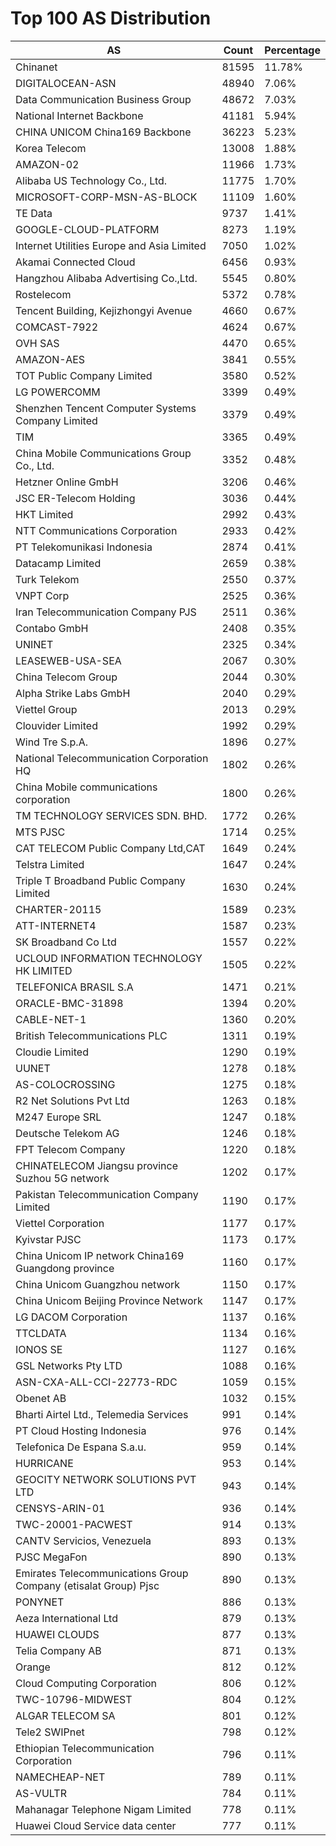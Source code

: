 # Top 100 AS Distribution
| AS | Count | Percentage |
|----|----|----|
| Chinanet | 81595 | 11.78% |
| DIGITALOCEAN-ASN | 48940 | 7.06% |
| Data Communication Business Group | 48672 | 7.03% |
| National Internet Backbone | 41181 | 5.94% |
| CHINA UNICOM China169 Backbone | 36223 | 5.23% |
| Korea Telecom | 13008 | 1.88% |
| AMAZON-02 | 11966 | 1.73% |
| Alibaba US Technology Co., Ltd. | 11775 | 1.70% |
| MICROSOFT-CORP-MSN-AS-BLOCK | 11109 | 1.60% |
| TE Data | 9737 | 1.41% |
| GOOGLE-CLOUD-PLATFORM | 8273 | 1.19% |
| Internet Utilities Europe and Asia Limited | 7050 | 1.02% |
| Akamai Connected Cloud | 6456 | 0.93% |
| Hangzhou Alibaba Advertising Co.,Ltd. | 5545 | 0.80% |
| Rostelecom | 5372 | 0.78% |
| Tencent Building, Kejizhongyi Avenue | 4660 | 0.67% |
| COMCAST-7922 | 4624 | 0.67% |
| OVH SAS | 4470 | 0.65% |
| AMAZON-AES | 3841 | 0.55% |
| TOT Public Company Limited | 3580 | 0.52% |
| LG POWERCOMM | 3399 | 0.49% |
| Shenzhen Tencent Computer Systems Company Limited | 3379 | 0.49% |
| TIM | 3365 | 0.49% |
| China Mobile Communications Group Co., Ltd. | 3352 | 0.48% |
| Hetzner Online GmbH | 3206 | 0.46% |
| JSC ER-Telecom Holding | 3036 | 0.44% |
| HKT Limited | 2992 | 0.43% |
| NTT Communications Corporation | 2933 | 0.42% |
| PT Telekomunikasi Indonesia | 2874 | 0.41% |
| Datacamp Limited | 2659 | 0.38% |
| Turk Telekom | 2550 | 0.37% |
| VNPT Corp | 2525 | 0.36% |
| Iran Telecommunication Company PJS | 2511 | 0.36% |
| Contabo GmbH | 2408 | 0.35% |
| UNINET | 2325 | 0.34% |
| LEASEWEB-USA-SEA | 2067 | 0.30% |
| China Telecom Group | 2044 | 0.30% |
| Alpha Strike Labs GmbH | 2040 | 0.29% |
| Viettel Group | 2013 | 0.29% |
| Clouvider Limited | 1992 | 0.29% |
| Wind Tre S.p.A. | 1896 | 0.27% |
| National Telecommunication Corporation HQ | 1802 | 0.26% |
| China Mobile communications corporation | 1800 | 0.26% |
| TM TECHNOLOGY SERVICES SDN. BHD. | 1772 | 0.26% |
| MTS PJSC | 1714 | 0.25% |
| CAT TELECOM Public Company Ltd,CAT | 1649 | 0.24% |
| Telstra Limited | 1647 | 0.24% |
| Triple T Broadband Public Company Limited | 1630 | 0.24% |
| CHARTER-20115 | 1589 | 0.23% |
| ATT-INTERNET4 | 1587 | 0.23% |
| SK Broadband Co Ltd | 1557 | 0.22% |
| UCLOUD INFORMATION TECHNOLOGY HK LIMITED | 1505 | 0.22% |
| TELEFONICA BRASIL S.A | 1471 | 0.21% |
| ORACLE-BMC-31898 | 1394 | 0.20% |
| CABLE-NET-1 | 1360 | 0.20% |
| British Telecommunications PLC | 1311 | 0.19% |
| Cloudie Limited | 1290 | 0.19% |
| UUNET | 1278 | 0.18% |
| AS-COLOCROSSING | 1275 | 0.18% |
| R2 Net Solutions Pvt Ltd | 1263 | 0.18% |
| M247 Europe SRL | 1247 | 0.18% |
| Deutsche Telekom AG | 1246 | 0.18% |
| FPT Telecom Company | 1220 | 0.18% |
| CHINATELECOM Jiangsu province Suzhou 5G network | 1202 | 0.17% |
| Pakistan Telecommunication Company Limited | 1190 | 0.17% |
| Viettel Corporation | 1177 | 0.17% |
| Kyivstar PJSC | 1173 | 0.17% |
| China Unicom IP network China169 Guangdong province | 1160 | 0.17% |
| China Unicom Guangzhou network | 1150 | 0.17% |
| China Unicom Beijing Province Network | 1147 | 0.17% |
| LG DACOM Corporation | 1137 | 0.16% |
| TTCLDATA | 1134 | 0.16% |
| IONOS SE | 1127 | 0.16% |
| GSL Networks Pty LTD | 1088 | 0.16% |
| ASN-CXA-ALL-CCI-22773-RDC | 1059 | 0.15% |
| Obenet AB | 1032 | 0.15% |
| Bharti Airtel Ltd., Telemedia Services | 991 | 0.14% |
| PT Cloud Hosting Indonesia | 976 | 0.14% |
| Telefonica De Espana S.a.u. | 959 | 0.14% |
| HURRICANE | 953 | 0.14% |
| GEOCITY NETWORK SOLUTIONS PVT LTD | 943 | 0.14% |
| CENSYS-ARIN-01 | 936 | 0.14% |
| TWC-20001-PACWEST | 914 | 0.13% |
| CANTV Servicios, Venezuela | 893 | 0.13% |
| PJSC MegaFon | 890 | 0.13% |
| Emirates Telecommunications Group Company (etisalat Group) Pjsc | 890 | 0.13% |
| PONYNET | 886 | 0.13% |
| Aeza International Ltd | 879 | 0.13% |
| HUAWEI CLOUDS | 877 | 0.13% |
| Telia Company AB | 871 | 0.13% |
| Orange | 812 | 0.12% |
| Cloud Computing Corporation | 806 | 0.12% |
| TWC-10796-MIDWEST | 804 | 0.12% |
| ALGAR TELECOM SA | 801 | 0.12% |
| Tele2 SWIPnet | 798 | 0.12% |
| Ethiopian Telecommunication Corporation | 796 | 0.11% |
| NAMECHEAP-NET | 789 | 0.11% |
| AS-VULTR | 784 | 0.11% |
| Mahanagar Telephone Nigam Limited | 778 | 0.11% |
| Huawei Cloud Service data center | 777 | 0.11% |
